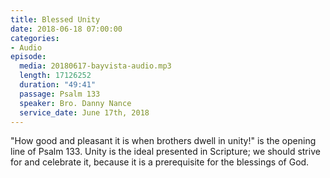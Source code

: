 ```yaml
---
title: Blessed Unity
date: 2018-06-18 07:00:00
categories:
- Audio
episode:
  media: 20180617-bayvista-audio.mp3
  length: 17126252
  duration: "49:41"
  passage: Psalm 133
  speaker: Bro. Danny Nance
  service_date: June 17th, 2018
---
```

"How good and pleasant it is when brothers dwell in unity!" is the opening line of Psalm 133. Unity is the ideal presented in Scripture; we should strive for and celebrate it, because it is a prerequisite for the blessings of God.